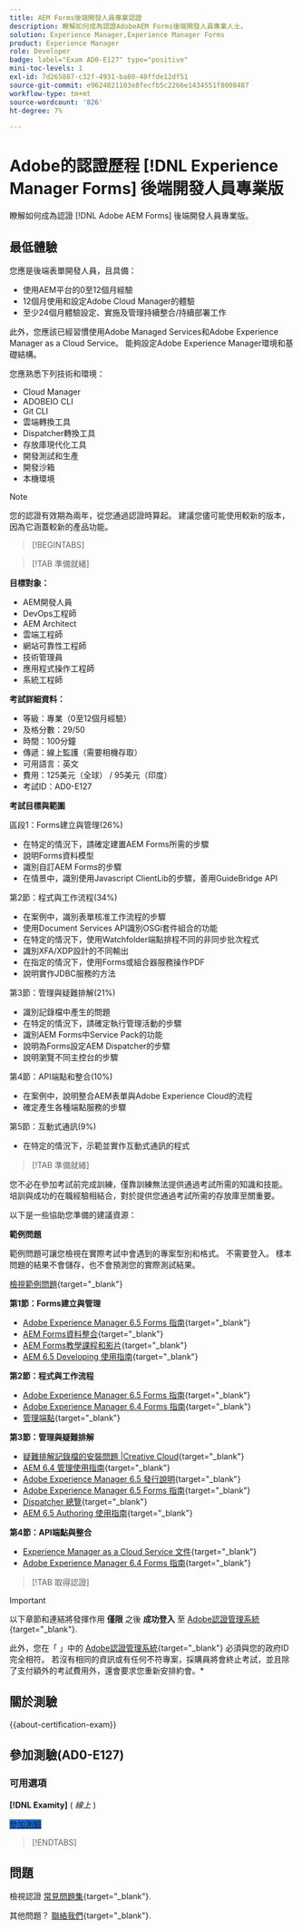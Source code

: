 ```yaml
---
title: AEM Forms後端開發人員專業認證
description: 瞭解如何成為認證AdobeAEM Forms後端開發人員專業人士。
solution: Experience Manager,Experience Manager Forms
product: Experience Manager
role: Developer
badge: label="Exam AD0-E127" type="positive"
mini-toc-levels: 1
exl-id: 7d265887-c32f-4931-ba80-40ffde12df51
source-git-commit: e9624821103e8fecfb5c2266e1434551f8008487
workflow-type: tm+mt
source-wordcount: '826'
ht-degree: 7%

---
```


# Adobe的認證歷程 [!DNL Experience Manager Forms] 後端開發人員專業版

瞭解如何成為認證 [!DNL Adobe AEM Forms] 後端開發人員專業版。

## 最低體驗

您應是後端表單開發人員，且具備：

* 使用AEM平台的0至12個月經驗
* 12個月使用和設定Adobe Cloud Manager的體驗
* 至少24個月體驗設定、實施及管理持續整合/持續部署工作

此外，您應該已經習慣使用Adobe Managed Services和Adobe Experience Manager as a Cloud Service。 能夠設定Adobe Experience Manager環境和基礎結構。

您應熟悉下列技術和環境：

* Cloud Manager
* ADOBEIO CLI
* Git CLI
* 雲端轉換工具
* Dispatcher轉換工具
* 存放庫現代化工具
* 開發測試和生產
* 開發沙箱
* 本機環境

>[!NOTE]
>
>您的認證有效期為兩年，從您通過認證時算起。 建議您儘可能使用較新的版本，因為它涵蓋較新的產品功能。

>[!BEGINTABS]

>[!TAB 準備就緒]

**目標對象：**

* AEM開發人員
* DevOps工程師
* AEM Architect
* 雲端工程師
* 網站可靠性工程師
* 技術管理員
* 應用程式操作工程師
* 系統工程師

**考試詳細資料：**

* 等級：專業（0至12個月經驗）
* 及格分數：29/50
* 時間：100分鐘
* 傳遞：線上監護（需要相機存取）
* 可用語言：英文
* 費用：125美元（全球） / 95美元（印度）
* 考試ID：AD0-E127

**考試目標與範圍**

區段1：Forms建立與管理(26%)

* 在特定的情況下，請確定建置AEM Forms所需的步驟
* 說明Forms資料模型
* 識別自訂AEM Forms的步驟
* 在情景中，識別使用Javascript ClientLib的步驟，善用GuideBridge API

第2節：程式與工作流程(34%)

* 在案例中，識別表單核准工作流程的步驟
* 使用Document Services API識別OSGi套件組合的功能
* 在特定的情況下，使用Watchfolder端點排程不同的非同步批次程式
* 識別XFA/XDP設計的不同輸出
* 在指定的情況下，使用Forms或組合器服務操作PDF
* 說明實作JDBC服務的方法

第3節：管理與疑難排解(21%)

* 識別記錄檔中產生的問題
* 在特定的情況下，請確定執行管理活動的步驟
* 識別AEM Forms中Service Pack的功能
* 說明為Forms設定AEM Dispatcher的步驟
* 說明瀏覽不同主控台的步驟

第4節：API端點和整合(10%)

* 在案例中，說明整合AEM表單與Adobe Experience Cloud的流程
* 確定產生各種端點服務的步驟

第5節：互動式通訊(9%)

* 在特定的情況下，示範並實作互動式通訊的程式

>[!TAB 準備就緒]

您不必在參加考試前完成訓練，僅靠訓練無法提供通過考試所需的知識和技能。 培訓與成功的在職經驗相結合，對於提供您通過考試所需的存放庫至關重要。

以下是一些協助您準備的建議資源：

**範例問題**

範例問題可讓您檢視在實際考試中會遇到的專案型別和格式。 不需要登入。 樣本問題的結果不會儲存，也不會預測您的實際測試結果。

[檢視範例問題](https://scorpion.caveon.com/launchpad/ad0-e127-adobe-experience-manager-backend-forms-developer-professional-copy-7s2acv){target="_blank"}

**第1節：Forms建立與管理**

* [Adobe Experience Manager 6.5 Forms 指南](https://experienceleague.adobe.com/docs/experience-manager-65/forms/home.html){target="_blank"}
* [AEM Forms資料整合](https://experienceleague.adobe.com/docs/experience-manager-65/forms/form-data-model/data-integration.html#data-integration-overview){target="_blank"}
* [AEM Forms教學課程和影片](https://experienceleague.adobe.com/docs/experience-manager-learn/forms/overview.html){target="_blank"}
* [AEM 6.5 Developing 使用指南](https://experienceleague.adobe.com/docs/experience-manager-65/developing/home.html){target="_blank"}

**第2節：程式與工作流程**

* [Adobe Experience Manager 6.5 Forms 指南](https://experienceleague.adobe.com/docs/experience-manager-65/forms/home.html){target="_blank"}
* [Adobe Experience Manager 6.4 Forms 指南](https://experienceleague.adobe.com/docs/experience-manager-64/forms/home.html){target="_blank"}
* [管理端點](https://help.adobe.com/en_US/AEMForms/6.1/AdminHelp/WS92d06802c76abadb-5145d5d12905ce07e7-7ff6.2.html#WS92d06802c76abadb1c01fa7512905cdf2c9-7fd9.2){target="_blank"}

**第3節：管理與疑難排解**

* [疑難排解記錄檔的安裝問題 |Creative Cloud](https://helpx.adobe.com/creative-cloud/kb/troubleshoot-install-logs-cc.html){target="_blank"}
* [AEM 6.4 管理使用指南](https://experienceleague.adobe.com/docs/experience-manager-64/administering/home.html){target="_blank"}
* [Adobe Experience Manager 6.5 發行說明](https://experienceleague.adobe.com/docs/experience-manager-65/release-notes/home.html){target="_blank"}
* [Adobe Experience Manager 6.5 Forms 指南](https://experienceleague.adobe.com/docs/experience-manager-65/forms/home.html){target="_blank"}
* [Dispatcher 總覽](https://experienceleague.adobe.com/docs/experience-manager-dispatcher/using/dispatcher.html){target="_blank"}
* [AEM 6.5 Authoring 使用指南](https://experienceleague.adobe.com/docs/experience-manager-65/authoring/home.html){target="_blank"}

**第4節：API端點與整合**

* [Experience Manager as a Cloud Service 文件](https://experienceleague.adobe.com/docs/experience-manager-cloud-service/content/home.html){target="_blank"}
* [Adobe Experience Manager 6.4 Forms 指南](https://experienceleague.adobe.com/docs/experience-manager-64/forms/home.html){target="_blank"}

>[!TAB 取得認證]

>[!IMPORTANT]
>
>以下章節和連結將發揮作用 **僅限**  之後 **成功登入** 至 [Adobe認證管理系統](https://www.certmetrics.com/adobe){target="_blank"}.
>
>此外，您在「 」中的 [Adobe認證管理系統](https://www.certmetrics.com/adobe){target="_blank"} 必須與您的政府ID完全相符。 若沒有相同的資訊或有任何不符專案，採購員將會終止考試，並且除了支付額外的考試費用外，還會要求您重新安排約會。*


## 關於測驗

{{about-certification-exam}}

## 參加測驗(AD0-E127)

### 可用選項

**[!DNL Examity]** ( *線上* )

<a href="https://www.certmetrics.com/adobe/candidate/examity_sso.aspx?eid=AD0-E127" target="_blank" class="spectrum-Button spectrum-Button--fill spectrum-Button--accent spectrum-Button--sizeM is-margin-bottom-big-big at-element-click-tracking" style="background-color:#1473E6">

<span class="spectrum-Button-label has-no-wrap">
   參加測驗
</span>
</a>

>[!ENDTABS]

## 問題

檢視認證 [常見問題集](https://experienceleague.adobe.com/docs/certification/certification/faq.html){target="_blank"}.

其他問題？ [聯絡我們](mailto:certif@adobe.com){target="_blank"}.
